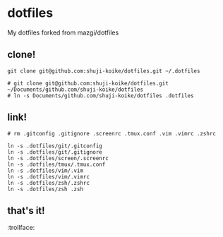 # dotfiles
My dotfiles forked from mazgi/dotfiles

## clone!

```
git clone git@github.com:shuji-koike/dotfiles.git ~/.dotfiles

# git clone git@github.com:shuji-koike/dotfiles.git ~/Documents/github.com/shuji-koike/dotfiles
# ln -s Documents/github.com/shuji-koike/dotfiles .dotfiles
```

## link!

```
# rm .gitconfig .gitignore .screenrc .tmux.conf .vim .vimrc .zshrc

ln -s .dotfiles/git/.gitconfig
ln -s .dotfiles/git/.gitignore
ln -s .dotfiles/screen/.screenrc
ln -s .dotfiles/tmux/.tmux.conf
ln -s .dotfiles/vim/.vim
ln -s .dotfiles/vim/.vimrc
ln -s .dotfiles/zsh/.zshrc
ln -s .dotfiles/zsh .zsh
```

## that's it!

:trollface:
